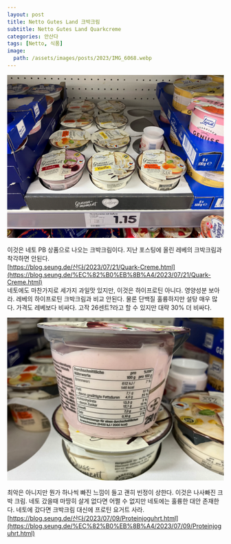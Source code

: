 ```yaml
---
layout: post
title: Netto Gutes Land 크박크림
subtitle: Netto Gutes Land Quarkcreme
categories: 안산다
tags: [Netto, 식품]
image:
  path: /assets/images/posts/2023/IMG_6068.webp
---
```


![](/assets/images/posts/2023/IMG_6068.webp)

이것은 네토 PB 상품으로 나오는 크박크림이다. 지난 포스팅에 올린 레베의 크박크림과 착각하면 안된다. \
[https://blog.seung.de/산다/2023/07/21/Quark-Creme.html](https://blog.seung.de/%EC%82%B0%EB%8B%A4/2023/07/21/Quark-Creme.html) \
네토에도 마찬가지로 세가지 과일맛 있지만, 이것은 하이프로틴 아니다. 영양성분 보아라. 레베의 하이프로틴 크박크림과 비교 안된다. 물론 단백질 훌륭하지만 설탕 매우 많다. 가격도 레베보다 비싸다. 고작 26센트?라고 할 수 있지만 대략 30% 더 비싸다. 

![](/assets/images/posts/2023/IMG_6069.webp)

최악은 아니지만 뭔가 하나씩 빠진 느낌이 들고 괜히 빈정이 상한다. 이것은 나사빠진 크박 크림. 네토 갔을때 마땅히 살게 없다면 어쩔 수 없지만 네토에는 훌륭한 대안 존재한다. 네토에 갔다면 크박크림 대신에 프로틴 요거트 사라.\
[https://blog.seung.de/산다/2023/07/09/Proteinjoguhrt.html](https://blog.seung.de/%EC%82%B0%EB%8B%A4/2023/07/09/Proteinjoguhrt.html)